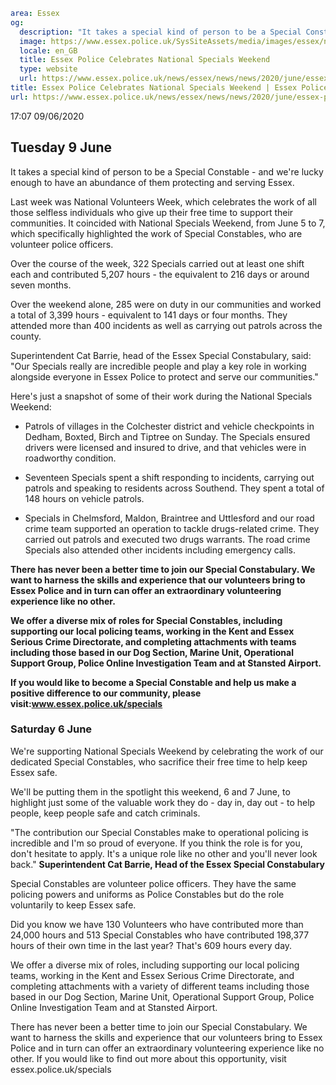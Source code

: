 ```yaml
area: Essex
og:
  description: "It takes a special kind of person to be a Special Constable \u2013 and we\u2019re lucky enough to have an abundance of them protecting and serving Essex."
  image: https://www.essex.police.uk/SysSiteAssets/media/images/essex/news/news/2020/06-june/800x480-esp.jpg?crop=(0,29,800,450)&amp;w=600&amp;h=300&amp;scale=both
  locale: en_GB
  title: Essex Police Celebrates National Specials Weekend
  type: website
  url: https://www.essex.police.uk/news/essex/news/news/2020/june/essex-police-celebrates-national-specials-weekend/
title: Essex Police Celebrates National Specials Weekend | Essex Police
url: https://www.essex.police.uk/news/essex/news/news/2020/june/essex-police-celebrates-national-specials-weekend/
```

17:07 09/06/2020

###

## **Tuesday 9 June**

It takes a special kind of person to be a Special Constable - and we're lucky enough to have an abundance of them protecting and serving Essex.

Last week was National Volunteers Week, which celebrates the work of all those selfless individuals who give up their free time to support their communities. It coincided with National Specials Weekend, from June 5 to 7, which specifically highlighted the work of Special Constables, who are volunteer police officers.

Over the course of the week, 322 Specials carried out at least one shift each and contributed 5,207 hours - the equivalent to 216 days or around seven months.

Over the weekend alone, 285 were on duty in our communities and worked a total of 3,399 hours - equivalent to 141 days or four months. They attended more than 400 incidents as well as carrying out patrols across the county.

Superintendent Cat Barrie, head of the Essex Special Constabulary, said: "Our Specials really are incredible people and play a key role in working alongside everyone in Essex Police to protect and serve our communities."

Here's just a snapshot of some of their work during the National Specials Weekend:

 * Patrols of villages in the Colchester district and vehicle checkpoints in Dedham, Boxted, Birch and Tiptree on Sunday. The Specials ensured drivers were licensed and insured to drive, and that vehicles were in roadworthy condition.

 * Seventeen Specials spent a shift responding to incidents, carrying out patrols and speaking to residents across Southend. They spent a total of 148 hours on vehicle patrols.

 * Specials in Chelmsford, Maldon, Braintree and Uttlesford and our road crime team supported an operation to tackle drugs-related crime. They carried out patrols and executed two drugs warrants. The road crime Specials also attended other incidents including emergency calls.

**There has never been a better time to join our Special Constabulary. We want to harness the skills and experience that our volunteers bring to Essex Police and in turn can offer an extraordinary volunteering experience like no other.**

**We offer a diverse mix of roles for Special Constables, including supporting our local policing teams, working in the Kent and Essex Serious Crime Directorate, and completing attachments with teams including those based in our Dog Section, Marine Unit, Operational Support Group, Police Online Investigation Team and at Stansted Airport.**

**If you would like to become a Special Constable and help us make a positive difference to our community, please visit:www.essex.police.uk/specials**

### **Saturday 6 June**

We're supporting National Specials Weekend by celebrating the work of our dedicated Special Constables, who sacrifice their free time to help keep Essex safe.

We'll be putting them in the spotlight this weekend, 6 and 7 June, to highlight just some of the valuable work they do - day in, day out - to help people, keep people safe and catch criminals.

"The contribution our Special Constables make to operational policing is incredible and I'm so proud of everyone.
If you think the role is for you, don't hesitate to apply. It's a unique role like no other and you'll never look back."
 **Superintendent Cat Barrie, Head of the Essex Special Constabulary**

Special Constables are volunteer police officers. They have the same policing powers and uniforms as Police Constables but do the role voluntarily to keep Essex safe.

Did you know we have 130 Volunteers who have contributed more than 24,000 hours and 513 Special Constables who have contributed 198,377 hours of their own time in the last year? That's 609 hours every day.

We offer a diverse mix of roles, including supporting our local policing teams, working in the Kent and Essex Serious Crime Directorate, and completing attachments with a variety of different teams including those based in our Dog Section, Marine Unit, Operational Support Group, Police Online Investigation Team and at Stansted Airport.

There has never been a better time to join our Special Constabulary. We want to harness the skills and experience that our volunteers bring to Essex Police and in turn can offer an extraordinary volunteering experience like no other. If you would like to find out more about this opportunity, visit essex.police.uk/specials
